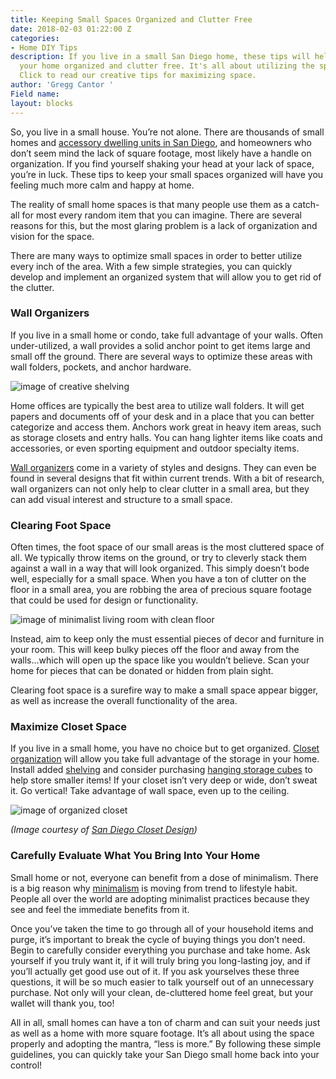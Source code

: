 ```yaml
---
title: Keeping Small Spaces Organized and Clutter Free
date: 2018-02-03 01:22:00 Z
categories:
- Home DIY Tips
description: If you live in a small San Diego home, these tips will help you keep
  your home organized and clutter free. It's all about utilizing the space you have!
  Click to read our creative tips for maximizing space.
author: 'Gregg Cantor '
Field name: 
layout: blocks
---
```


So, you live in a small house. You’re not alone. There are thousands of small homes and [accessory dwelling units in San Diego](/san-diego-in-law-suites), and homeowners who don’t seem mind the lack of square footage, most likely have a handle on organization. If you find yourself shaking your head at your lack of space, you’re in luck. These tips to keep your small spaces organized will have you feeling much more calm and happy at home.

The reality of small home spaces is that many people use them as a catch-all for most every random item that you can imagine. There are several reasons for this, but the most glaring problem is a lack of organization and vision for the space.

There are many ways to optimize small spaces in order to better utilize every inch of the area. With a few simple strategies, you can quickly develop and implement an organized system that will allow you to get rid of the clutter.

### Wall Organizers

If you live in a small home or condo, take full advantage of your walls. Often under-utilized, a wall provides a solid anchor point to get items large and small off the ground. There are several ways to optimize these areas with wall folders, pockets, and anchor hardware.

![image of creative shelving](/uploads/shelving-creative.png "Wall Organizers Can Be Clean, Simple, and Functional")

Home offices are typically the best area to utilize wall folders. It will get papers and documents off of your desk and in a place that you can better categorize and access them. Anchors work great in heavy item areas, such as storage closets and entry halls. You can hang lighter items like coats and accessories, or even sporting equipment and outdoor specialty items.

[Wall organizers](https://www.containerstore.com/s/office/paper-file-storage/wall-pockets/123) come in a variety of styles and designs. They can even be found in several designs that fit within current trends. With a bit of research, wall organizers can not only help to clear clutter in a small area, but they can add visual interest and structure to a small space.

### Clearing Foot Space

Often times, the foot space of our small areas is the most cluttered space of all. We typically throw items on the ground, or try to cleverly stack them against a wall in a way that will look organized. This simply doesn’t bode well, especially for a small space. When you have a ton of clutter on the floor in a small area, you are robbing the area of precious square footage that could be used for design or functionality.

![image of minimalist living room with clean floor](/uploads/minimalist-living-room.png "When Square Footage is Limited, Make Sure to Leave Foot Space Clear")

Instead, aim to keep only the must essential pieces of decor and furniture in your room. This will keep bulky pieces off the floor and away from the walls…which will open up the space like you wouldn’t believe. Scan your home for pieces that can be donated or hidden from plain sight.

Clearing foot space is a surefire way to make a small space appear bigger, as well as increase the overall functionality of the area.

### Maximize Closet Space

If you live in a small home, you have no choice but to get organized. [Closet organization](https://www.target.com/s?searchTerm=closet\+organization) will allow you take full advantage of the storage in your home. Install added [shelving](https://www.target.com/p/closetmaid-48-wall-mounted-wire-utility-shelf-white/-/A-16691265%23lnk=sametab) and consider purchasing [hanging storage cubes](https://www.target.com/p/3-shelf-hanging-closet-organizer-threshold-153/-/A-52020650%23lnk=sametab&preselect=50361378) to help store smaller items! If your closet isn’t very deep or wide, don’t sweat it. Go vertical! Take advantage of wall space, even up to the ceiling.

![image of organized closet](/uploads/san-diego-closet-design.jpg "Organize Your Closet for Maximum Space")

*(Image courtesy of [San Diego Closet Design](http://www.sandiegoclosetdesign.com))*

### Carefully Evaluate What You Bring Into Your Home

Small home or not, everyone can benefit from a dose of minimalism. There is a big reason why [minimalism](http://www.naturallivingideas.com/31-minimalist-hacks/) is moving from trend to lifestyle habit. People all over the world are adopting minimalist practices because they see and feel the immediate benefits from it.

Once you’ve taken the time to go through all of your household items and purge, it’s important to break the cycle of buying things you don’t need. Begin to carefully consider everything you purchase and take home. Ask yourself if you truly want it, if it will truly bring you long-lasting joy, and if you’ll actually get good use out of it. If you ask yourselves these three questions, it will be so much easier to talk yourself out of an unnecessary purchase. Not only will your clean, de-cluttered home feel great, but your wallet will thank you, too!

All in all, small homes can have a ton of charm and can suit your needs just as well as a home with more square footage. It’s all about using the space properly and adopting the mantra, “less is more.” By following these simple guidelines, you can quickly take your San Diego small home back into your control!
